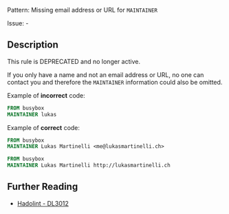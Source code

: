 Pattern: Missing email address or URL for `MAINTAINER`

Issue: -

## Description

This rule is DEPRECATED and no longer active.

If you only have a name and not an email address or URL, no one can contact
you and therefore the `MAINTAINER` information could also be omitted.

Example of **incorrect** code:

```dockerfile
FROM busybox
MAINTAINER lukas
```

Example of **correct** code:

```dockerfile
FROM busybox
MAINTAINER Lukas Martinelli <me@lukasmartinelli.ch>
```

```dockerfile
FROM busybox
MAINTAINER Lukas Martinelli http://lukasmartinelli.ch
```

## Further Reading

* [Hadolint - DL3012](https://github.com/hadolint/hadolint/wiki/DL3012)
